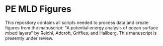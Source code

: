 # PE MLD Figures

This repository contains all scripts needed to process data and create figures from the manuscript: "A potential energy analysis of ocean surface mixed layers" by Reichl, Adcroft, Griffies, and Hallberg.  This manuscript is presently under review.
